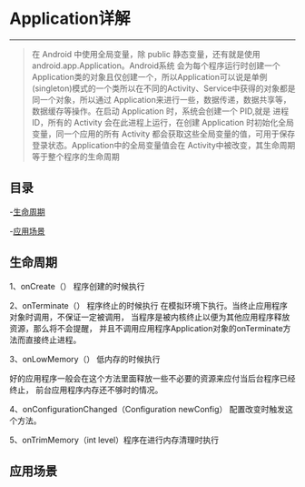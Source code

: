 # Application详解

---

> 在 Android 中使用全局变量，除 public 静态变量，还有就是使用 android.app.Application。Android系统 会为每个程序运行时创建一个Application类的对象且仅创建一个，所以Application可以说是单例 (singleton)模式的一个类所以在不同的Activity、Service中获得的对象都是同一个对象，所以通过 Application来进行一些，数据传递，数据共享等，数据缓存等操作。在启动 Application 时，系统会创建一个 PID,就是 进程ID，所有的 Activity 会在此进程上运行，在创建 Application 时初始化全局变量，同一个应用的所有 Activity 都会获取这些全局变量的值，可用于保存登录状态。Application中的全局变量值会在 Activity中被改变，其生命周期等于整个程序的生命周期


## 目录

-[生命周期](#生命周期)

-[应用场景](#应用场景)


## 生命周期

1、onCreate（） 程序创建的时候执行


2、onTerminate（） 程序终止的时候执行
在模拟环境下执行。当终止应用程序对象时调用，不保证一定被调用，
当程序是被内核终止以便为其他应用程序释放资源，那么将不会提醒，
并且不调用应用程序Application对象的onTerminate方法而直接终止进程。


3、onLowMemory（） 低内存的时候执行

好的应用程序一般会在这个方法里面释放一些不必要的资源来应付当后台程序已经终止，
前台应用程序内存还不够时的情况。


4、onConfigurationChanged（Configuration newConfig） 配置改变时触发这个方法。


5、onTrimMemory（int level）程序在进行内存清理时执行

## 应用场景

